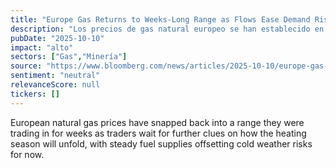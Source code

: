 ```yaml
---
title: "Europe Gas Returns to Weeks-Long Range as Flows Ease Demand Risk"
description: "Los precios de gas natural europeo se han establecido en una rango tradicional tras varios días de volatilidad."
pubDate: "2025-10-10"
impact: "alto"
sectors: ["Gas","Minería"]
source: "https://www.bloomberg.com/news/articles/2025-10-10/europe-gas-returns-to-weeks-long-range-as-flows-ease-demand-risk"
sentiment: "neutral"
relevanceScore: null
tickers: []
---
```


European natural gas prices have snapped back into a range they were trading in for weeks as traders wait for further clues on how the heating season will unfold, with steady fuel supplies offsetting cold weather risks for now.
